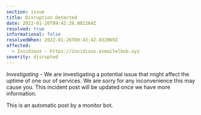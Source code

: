 ```yaml
---
section: issue
title: Disruption Detected
date: 2022-01-26T09:42:28.002264Z
resolved: true
informational: false
resolvedWhen: 2022-01-26T09:43:42.832069Z
affected:
  - Invidious - https://invidious.esmailelbob.xyz
severity: disrupted
---
```

*Investigating* - We are investigating a potential issue that might affect the uptime of one our of services. We are sorry for any inconvenience this may cause you. This incident post will be updated once we have more information.

This is an automatic post by a monitor bot.
        